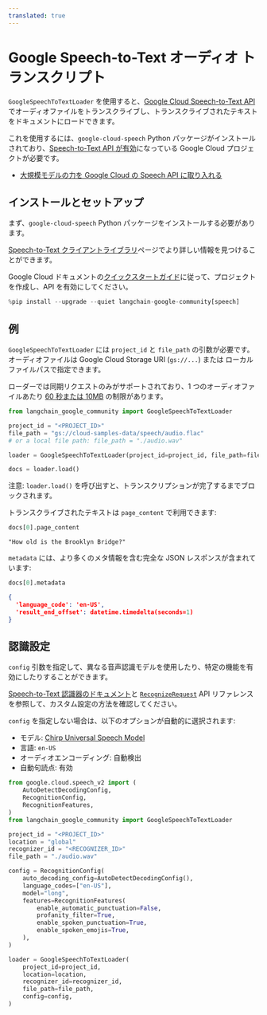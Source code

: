 ```yaml
---
translated: true
---
```


# Google Speech-to-Text オーディオ トランスクリプト

`GoogleSpeechToTextLoader` を使用すると、[Google Cloud Speech-to-Text API](https://cloud.google.com/speech-to-text) でオーディオファイルをトランスクライブし、トランスクライブされたテキストをドキュメントにロードできます。

これを使用するには、`google-cloud-speech` Python パッケージがインストールされており、[Speech-to-Text API が有効](https://cloud.google.com/speech-to-text/v2/docs/transcribe-client-libraries#before_you_begin)になっている Google Cloud プロジェクトが必要です。

- [大規模モデルの力を Google Cloud の Speech API に取り入れる](https://cloud.google.com/blog/products/ai-machine-learning/bringing-power-large-models-google-clouds-speech-api)

## インストールとセットアップ

まず、`google-cloud-speech` Python パッケージをインストールする必要があります。

[Speech-to-Text クライアントライブラリ](https://cloud.google.com/speech-to-text/v2/docs/libraries)ページでより詳しい情報を見つけることができます。

Google Cloud ドキュメントの[クイックスタートガイド](https://cloud.google.com/speech-to-text/v2/docs/sync-recognize)に従って、プロジェクトを作成し、API を有効にしてください。

```python
%pip install --upgrade --quiet langchain-google-community[speech]
```

## 例

`GoogleSpeechToTextLoader` には `project_id` と `file_path` の引数が必要です。オーディオファイルは Google Cloud Storage URI (`gs://...`) または ローカルファイルパスで指定できます。

ローダーでは同期リクエストのみがサポートされており、1 つのオーディオファイルあたり [60 秒または 10MB](https://cloud.google.com/speech-to-text/v2/docs/sync-recognize#:~:text=60%20seconds%20and/or%2010%20MB) の制限があります。

```python
from langchain_google_community import GoogleSpeechToTextLoader

project_id = "<PROJECT_ID>"
file_path = "gs://cloud-samples-data/speech/audio.flac"
# or a local file path: file_path = "./audio.wav"

loader = GoogleSpeechToTextLoader(project_id=project_id, file_path=file_path)

docs = loader.load()
```

注意: `loader.load()` を呼び出すと、トランスクリプションが完了するまでブロックされます。

トランスクライブされたテキストは `page_content` で利用できます:

```python
docs[0].page_content
```

```output
"How old is the Brooklyn Bridge?"
```

`metadata` には、より多くのメタ情報を含む完全な JSON レスポンスが含まれています:

```python
docs[0].metadata
```

```json
{
  'language_code': 'en-US',
  'result_end_offset': datetime.timedelta(seconds=1)
}
```

## 認識設定

`config` 引数を指定して、異なる音声認識モデルを使用したり、特定の機能を有効にしたりすることができます。

[Speech-to-Text 認識器のドキュメント](https://cloud.google.com/speech-to-text/v2/docs/recognizers)と [`RecognizeRequest`](https://cloud.google.com/python/docs/reference/speech/latest/google.cloud.speech_v2.types.RecognizeRequest) API リファレンスを参照して、カスタム設定の方法を確認してください。

`config` を指定しない場合は、以下のオプションが自動的に選択されます:

- モデル: [Chirp Universal Speech Model](https://cloud.google.com/speech-to-text/v2/docs/chirp-model)
- 言語: `en-US`
- オーディオエンコーディング: 自動検出
- 自動句読点: 有効

```python
from google.cloud.speech_v2 import (
    AutoDetectDecodingConfig,
    RecognitionConfig,
    RecognitionFeatures,
)
from langchain_google_community import GoogleSpeechToTextLoader

project_id = "<PROJECT_ID>"
location = "global"
recognizer_id = "<RECOGNIZER_ID>"
file_path = "./audio.wav"

config = RecognitionConfig(
    auto_decoding_config=AutoDetectDecodingConfig(),
    language_codes=["en-US"],
    model="long",
    features=RecognitionFeatures(
        enable_automatic_punctuation=False,
        profanity_filter=True,
        enable_spoken_punctuation=True,
        enable_spoken_emojis=True,
    ),
)

loader = GoogleSpeechToTextLoader(
    project_id=project_id,
    location=location,
    recognizer_id=recognizer_id,
    file_path=file_path,
    config=config,
)
```
